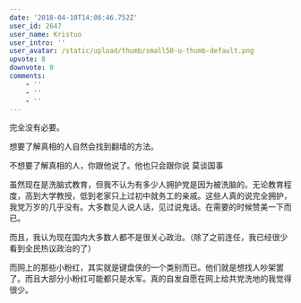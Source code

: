 ```yaml
---
date: '2018-04-10T14:06:46.752Z'
user_id: 2647
user_name: Kristuo
user_intro: ''
user_avatar: /static/upload/thumb/small50-u-thumb-default.png
upvote: 8
downvote: 0
comments:
    - ''
    - ''
    - ''
---
```


完全没有必要。

想要了解真相的人自然会找到翻墙的方法。

不想要了解真相的人，你跟他说了。他也只会跟你说 莫谈国事

虽然现在是洗脑式教育，但我不认为有多少人拥护党是因为被洗脑的。无论教育程度，高到大学教授，低到老家只上过初中就务工的亲戚。这些人真的说完全拥护，我党万岁的几乎没有。大多数见人说人话，见过说鬼话。在需要的时候赞美一下而已。

而且，我认为现在国内大多数人都不是很关心政治。（除了之前连任，我已经很少看到全民热议政治的了）

而网上的那些小粉红，其实就是键盘侠的一个类别而已。他们就是想找人吵架罢了。而且大部分小粉红可能都只是水军。真的自发自愿在网上给共党洗地的我觉得很少。
